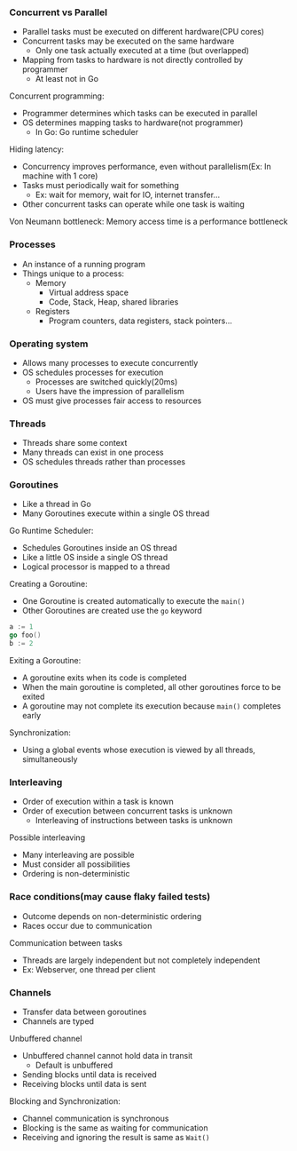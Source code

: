 ### Concurrent vs Parallel
- Parallel tasks must be executed on different hardware(CPU cores)
- Concurrent tasks may be executed on the same hardware
  - Only one task actually executed at a time (but overlapped)
- Mapping from tasks to hardware is not directly controlled by programmer
  - At least not in Go

Concurrent programming:
- Programmer determines which tasks can be executed in parallel
- OS determines mapping tasks to hardware(not programmer)
  - In Go: Go runtime scheduler

Hiding latency:
- Concurrency improves performance, even without parallelism(Ex: In machine with 1 core)
- Tasks must periodically wait for something
  - Ex: wait for memory, wait for IO, internet transfer...
- Other concurrent tasks can operate while one task is waiting

Von Neumann bottleneck: Memory access time is a performance bottleneck

### Processes
- An instance of a running program
- Things unique to a process:
  - Memory
    - Virtual address space
    - Code, Stack, Heap, shared libraries
  - Registers
    - Program counters, data registers, stack pointers...

### Operating system
- Allows many processes to execute concurrently
- OS schedules processes for execution
  - Processes are switched quickly(20ms)
  - Users have the impression of parallelism
- OS must give processes fair access to resources

### Threads
- Threads share some context
- Many threads can exist in one process
- OS schedules threads rather than processes

### Goroutines
- Like a thread in Go
- Many Goroutines execute within a single OS thread

Go Runtime Scheduler:
- Schedules Goroutines inside an OS thread
- Like a little OS inside a single OS thread
- Logical processor is mapped to a thread

Creating a Goroutine:
- One Goroutine is created automatically to execute the `main()`
- Other Goroutines are created use the `go` keyword
```go
a := 1
go foo()
b := 2
```

Exiting a Goroutine:
- A goroutine exits when its code is completed
- When the main goroutine is completed, all other goroutines force to be exited
- A goroutine may not complete its execution because `main()` completes early

Synchronization:
- Using a global events whose execution is viewed by all threads, simultaneously

### Interleaving
- Order of execution within a task is known
- Order of execution between concurrent tasks is unknown
  - Interleaving of instructions between tasks is unknown

Possible interleaving
- Many interleaving are possible
- Must consider all possibilities
- Ordering is non-deterministic

### Race conditions(may cause flaky failed tests)
- Outcome depends on non-deterministic ordering
- Races occur due to communication

Communication between tasks
- Threads are largely independent but not completely independent
- Ex: Webserver, one thread per client

### Channels
- Transfer data between goroutines
- Channels are typed

Unbuffered channel
- Unbuffered channel cannot hold data in transit
  - Default is unbuffered
- Sending blocks until data is received
- Receiving blocks until data is sent

Blocking and Synchronization:
- Channel communication is synchronous
- Blocking is the same as waiting for communication
- Receiving and ignoring the result is same as `Wait()`
